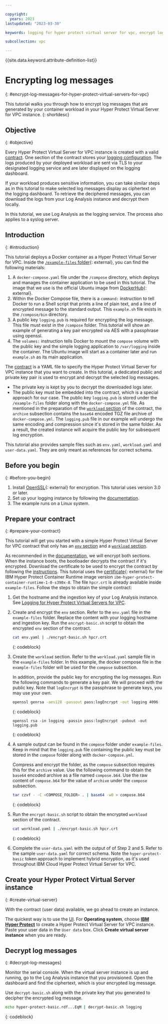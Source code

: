 ```yaml
---

copyright:
  years: 2023
lastupdated: "2023-03-30"

keywords: logging for hyper protect virtual server for vpc, encrypt log messages for hyper protect virtual server for vpc

subcollection: vpc

---
```


{{site.data.keyword.attribute-definition-list}}

# Encrypting log messages
{: #encrypt-log-messages-for-hyper-protect-virtual-servers-for-vpc}

This tutorial walks you through how to encrypt log messages that are generated by your container workload in your Hyper Protect Virtual Server for VPC instance.
{: shortdesc}

## Objective
{: #objective}

Every Hyper Protect Virtual Server for VPC instance is created with a valid [contract](/docs/vpc?topic=vpc-about-contract_se). One section of the contract stores your [logging configuration](/docs/vpc?topic=vpc-logging-for-hyper-protect-virtual-servers-for-vpc). The logs produced by your deployed workload are sent via TLS to your designated logging service and are later displayed on the logging dashboard. 

If your workload produces sensitive information, you can take similar steps as in this tutorial to make selected log messages display as ciphertext on the logging dashboard. To retrieve the deciphered messages, you can download the logs from your Log Analysis instance and decrypt them locally.

In this tutorial, we use Log Analysis as the logging service. The process also applies to a syslog server.

## Introduction
{: #introduction}

This tutorial deploys a Docker container as a Hyper Protect Virtual Server for VPC. Inside the [`/example-files` folder](https://github.com/ibm-hyper-protect/hyper-protect-virtual-server-samples/tree/main/log-encryption/example-files){: external}, you can find the following materials:

1. A `docker-compose.yaml` file under the `/compose` directory, which deploys and manages the container application to be used in this tutorial. The image that we use is the official Ubuntu image from [DockerHub](https://hub.docker.com/_/ubuntu){: external}.
2. Within the Docker Compose file, there is a `command:` instruction to tell Docker to run a Shell script that prints a line of plain text, and a line of encrypted message to the standard output. This `example.sh` file exists in the `/compose/bin` directory.
3. A public key `logging.pub` is required for encrypting the log message. This file must exist in the `/compose` folder. This tutorial will show an example of generating a key pair encrypted via AES with a passphrase using openssl.
4. The `volumes:` instruction tells Docker to mount the `compose` volume with the public key and the simple logging application to `/var/logging` inside the container. The Ubuntu image will start as a container later and run `example.sh` as its main application.

The [contract](/docs/vpc?topic=vpc-about-contract_se) is a YAML file to specify the Hyper Protect Virtual Server for VPC instance that you want to create. In this tutorial, a dedicated public and private key pair is used to encrypt and decrypt the selected log messages.
- The private key is kept by you to decrypt the downloaded logs later.
- The public key must be embedded into the contract, which is a special approach for our case. The public key `logging.pub` is stored under the `/example-files` folder along with the `docker-compose.yml` file. As mentioned in the preparation of the [`workload` section](/docs/vpc?topic=vpc-about-contract_se#hpcr_contract_workload) of the contract, the `archive` subsection contains the `base64` encoded TGZ file archive of `docker-compose.yml`. The `logging.pub` file in our example will undergo the same encoding and compression since it's stored in the same folder. As a result, the created instance will acquire the public key for subsequent log encryption.

This tutorial also provides sample files such as `env.yaml`, `workload.yaml` and `user-data.yaml`. They are only meant as references for correct schema.

## Before you begin
{: #before-you-begin}

1. Install [OpenSSL](https://www.openssl.org/){: external} for encryption. This tutorial uses version 3.0 or later.
2. Set up your logging instance by following the [documentation](/docs/vpc?topic=vpc-logging-for-hyper-protect-virtual-servers-for-vpc).
3. The example runs on a Linux system.

## Prepare your contract
{: #prepare-your-contract}

This tutorial will get you started with a simple Hyper Protect Virtual Server for VPC contract that only has an [`env` section](/docs/vpc?topic=vpc-about-contract_se#hpcr_contract_env) and a [`workload` section](/docs/vpc?topic=vpc-about-contract_se#hpcr_contract_workload).

As recommended in the [documentation](/docs/vpc?topic=vpc-about-contract_se#hpcr_contract_encrypt), we will encrypt both sections. When the instance boots, the bootloader decrypts the contract if it's encrypted. Download the certificate to be used to encrypt the contract by following the [instructions](/docs/vpc?topic=vpc-about-contract_se#encrypt_downloadcert). This tutorial uses the [certificate](/media/docs/downloads/hyper-protect-container-runtime/ibm-hyper-protect-container-runtime-1-0-s390x-8-encrypt.crt){: external} for the IBM Hyper Protect Container Runtime image version `ibm-hyper-protect-container-runtime-1-0-s390x-8`. The file `hpcr.crt` is already available inside `example-files`. Follow the steps to obtain the simple contract:

1. Get the hostname and the ingestion key of your Log Analysis instance. See [Logging for Hyper Protect Virtual Servers for VPC](/docs/vpc?topic=vpc-logging-for-hyper-protect-virtual-servers-for-vpc).

2. Create and encrypt the `env` section. Refer to the `env.yaml` file in the `example-files` folder. Replace the content with your logging hostname and ingestion key. Run the `encrypt-basic.sh` script to obtain the encrypted `env` section of the contract.
   ```sh
   cat env.yaml | ./encrypt-basic.sh hpcr.crt
   ```
   {: codeblock}

3. Create the `workload` section. Refer to the `workload.yaml` sample file in the `example-files` folder. In this example, the docker compose file in the `example-files` folder will be used for the `compose` subsection.

   In addition, provide the public key for encrypting the log messages. Run the following commands to generate a key pair. We will proceed with the public key. Note that `logEncrypt` is the passphrase to generate keys, you may use your own.
   ```sh
   openssl genrsa -aes128 -passout pass:logEncrypt -out logging 4096
   ```
   {: codeblock}

   ```sj
   openssl rsa -in logging -passin pass:logEncrypt -pubout -out logging.pub
   ```
   {: codeblock}

4. A sample output can be found in the `compose` folder under `example-files`. Keep in mind that the `logging.pub` file containing the public key must be stored in the `compose` folder along with `docker-compose.yml`.

   Compress and encrypt the folder, as the `compose` subsection requires this for the `archive` value. Use the following command to obtain the `base64` encoded archive as a file named `compose.b64`. Use the raw content of `compose.b64` for the value of `archive` under the `compose` subsection.
   ```sh
   tar czvf - -C <COMPOSE_FOLDER> . | base64 -w0 > compose.b64
   ```
   {: codeblock}

5. Run the `encrypt-basic.sh` script to obtain the encrypted `workload` section of the contract.
   ```sh
   cat workload.yaml | ./encrypt-basic.sh hpcr.crt
   ```
   {: codeblock}

6. Complete the `user-data.yaml` with the output of of Step 2 and 5. Refer to the sample `user-data.yaml` for correct schema. Note the `hyper-protect-basic` token approach to implement hybrid encryption, as it's used throughout IBM Cloud Hyper Protect Virtual Server for VPC.

## Create your Hyper Protect Virtual Server instance 
{: #create-virtual-server}

With the contract (user data) available, we go ahead to create an instance.

The quickest way is to use the [UI](/docs/vpc?topic=vpc-about-se&interface=ui#create-hyper-protect-virtual-servers-for-vpc-instance). For **Operating system**, choose [**IBM Hyper Protect**](/docs/vpc?topic=vpc-vsabout-images#hyper-protect-runtime) to create a Hyper Protect Virtual Server for VPC instance. Paste your user data in the `User data` box. Click **Create virtual server instance** when you are ready. 

## Decrypt log messages
{: #decrypt-log-messages}

Monitor the serial console. When the virtual server instance is up and running, go to the Log Analysis instance that you provisioned. Open the dashboard and find the ciphertext, which is your encrypted log message.

Use `decrypt-basic.sh` along with the private key that you generated to decipher the encrypted log message.
```sh
echo hyper-protect-basic.rdf...EqM | decrypt-basic.sh logging
```
{: codeblock}
